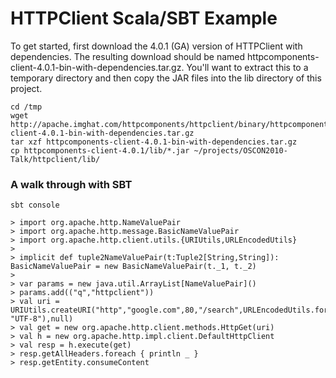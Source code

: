 # HTTPClient Scala/SBT Example

To get started, first download the 4.0.1 (GA) version of HTTPClient with dependencies. The resulting download should be
named httpcomponents-client-4.0.1-bin-with-dependencies.tar.gz. You'll want to extract this to a temporary directory and
then copy the JAR files into the lib directory of this project.

    cd /tmp
    wget http://apache.imghat.com/httpcomponents/httpclient/binary/httpcomponents-client-4.0.1-bin-with-dependencies.tar.gz
    tar xzf httpcomponents-client-4.0.1-bin-with-dependencies.tar.gz
    cp httpcomponents-client-4.0.1/lib/*.jar ~/projects/OSCON2010-Talk/httpclient/lib/

### A walk through with SBT

    sbt console

    > import org.apache.http.NameValuePair
    > import org.apache.http.message.BasicNameValuePair
    > import org.apache.http.client.utils.{URIUtils,URLEncodedUtils}
    >
    > implicit def tuple2NameValuePair(t:Tuple2[String,String]): BasicNameValuePair = new BasicNameValuePair(t._1, t._2)
    >
    > var params = new java.util.ArrayList[NameValuePair]()
    > params.add(("q","httpclient"))
    > val uri = URIUtils.createURI("http","google.com",80,"/search",URLEncodedUtils.format(params, "UTF-8"),null)
    > val get = new org.apache.http.client.methods.HttpGet(uri)
    > val h = new org.apache.http.impl.client.DefaultHttpClient
    > val resp = h.execute(get)
    > resp.getAllHeaders.foreach { println _ }
    > resp.getEntity.consumeContent

